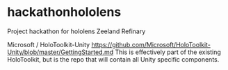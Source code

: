 # hackathonhololens
Project hackathon for hololens Zeeland Refinary


Microsoft / HoloToolkit-Unity 
https://github.com/Microsoft/HoloToolkit-Unity/blob/master/GettingStarted.md
This is effectively part of the existing HoloToolkit, but is the repo that will contain all Unity specific components.

